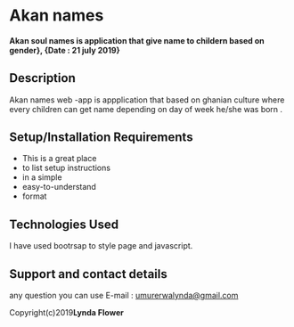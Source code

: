 # Akan names
#### Akan soul names is application that give name to childern based on gender}, {Date : 21 july 2019}
## Description
Akan names web -app is appplication that based on ghanian culture where every children can get name depending on day of week he/she was born . 
## Setup/Installation Requirements
* This is a great place
* to list setup instructions
* in a simple
* easy-to-understand
* format
## Technologies Used
I have used bootrsap to style page and javascript.
## Support and contact details
any question you can use E-mail : umurerwalynda@gmail.com

Copyright(c)2019**Lynda Flower**
  
